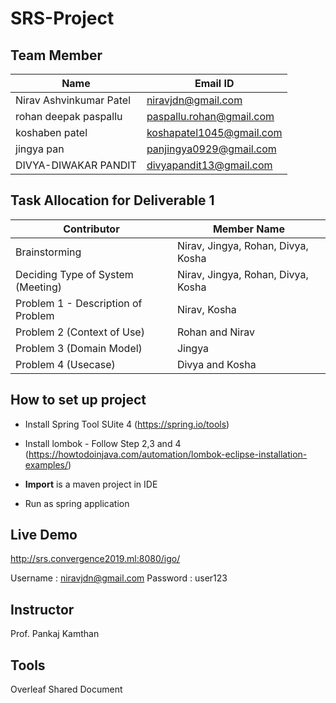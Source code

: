 # SRS-Project

## Team Member

| Name | Email ID |
| --- |  --- |
| Nirav Ashvinkumar Patel  | niravjdn@gmail.com |
| rohan deepak paspallu | paspallu.rohan@gmail.com |  
|  koshaben patel | koshapatel1045@gmail.com | 
| jingya pan | panjingya0929@gmail.com | 
|  DIVYA-DIWAKAR PANDIT | divyapandit13@gmail.com | 


## Task Allocation for Deliverable 1

| Contributor | Member Name |
| --- |  --- |
| Brainstorming  |  Nirav, Jingya, Rohan, Divya, Kosha  |
|  Deciding Type of System (Meeting) | Nirav, Jingya, Rohan, Divya, Kosha  |
|  Problem 1 - Description of Problem |  Nirav, Kosha  |
|  Problem 2 (Context of Use) | Rohan and Nirav |
|  Problem 3 (Domain Model) |  Jingya|
|  Problem 4 (Usecase) |  Divya and Kosha|


## How to set up project

- Install Spring Tool SUite 4 (https://spring.io/tools)
- Install lombok - Follow Step 2,3 and 4 (https://howtodoinjava.com/automation/lombok-eclipse-installation-examples/)

- **Import** is a maven project in IDE
- Run as spring application

## Live Demo
http://srs.convergence2019.ml:8080/igo/

Username : niravjdn@gmail.com
Password : user123

## Instructor
Prof. Pankaj Kamthan

## Tools

Overleaf Shared Document


